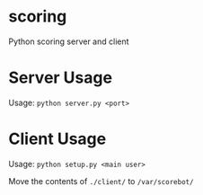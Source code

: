 # scoring
Python scoring server and client
# Server Usage
Usage: ```python server.py <port>```
# Client Usage
Usage: ```python setup.py <main user>```
  
Move the contents of ```./client/``` to ```/var/scorebot/```
